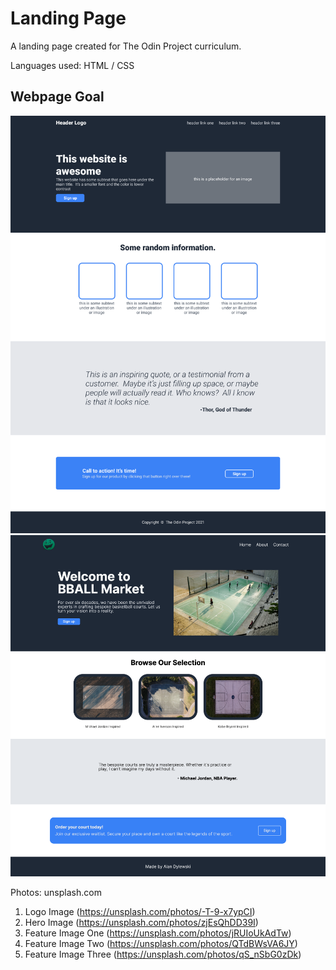 # Landing Page
A landing page created for The Odin Project curriculum.

Languages used: HTML / CSS


## Webpage Goal
![Goal Image](/assets/goalimg.png)
![Outcome Image](/assets/finaloutcome.png)


Photos: unsplash.com 
1. Logo Image (https://unsplash.com/photos/-T-9-x7ypCI)
2. Hero Image (https://unsplash.com/photos/zjEsQhDD39I)
3. Feature Image One (https://unsplash.com/photos/jRUIoUkAdTw)
4. Feature Image Two (https://unsplash.com/photos/QTdBWsVA6JY)
5. Feature Image Three (https://unsplash.com/photos/qS_nSbG0zDk)